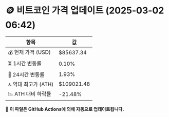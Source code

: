# 🪙 비트코인 가격 업데이트 (2025-03-02 06:42)

| 항목                | 값 |
|--------------------|----------------|
| 💰 현재 가격 (USD) | $85637.34 |
| ⏳ 1시간 변동률    | 0.10% |
| 📆 24시간 변동률   | 1.93% |
| 🔝 역대 최고가 (ATH) | $109021.48 |
| 📉 ATH 대비 하락률 | -21.48% |

🔄 **이 파일은 GitHub Actions에 의해 자동으로 업데이트됩니다.**
